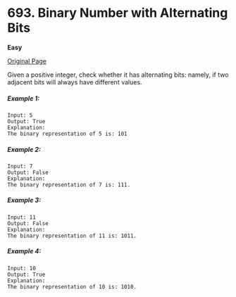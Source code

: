 # 693. Binary Number with Alternating Bits

**Easy**

[Original Page](https://leetcode.com/problems/binary-number-with-alternating-bits/)

Given a positive integer, check whether it has alternating bits: namely, if two adjacent bits will always have different values.

##### Example 1:
```
Input: 5
Output: True
Explanation:
The binary representation of 5 is: 101
```

##### Example 2: 
```
Input: 7
Output: False
Explanation:
The binary representation of 7 is: 111.
```

##### Example 3:
```
Input: 11
Output: False
Explanation:
The binary representation of 11 is: 1011.
```

##### Example 4:
```
Input: 10
Output: True
Explanation:
The binary representation of 10 is: 1010.
```
